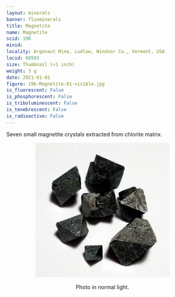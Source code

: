 ```yaml
---
layout: minerals
banner: fluominerals
title: Magnetite
name: Magnetite
scid: 196
minid: 
locality: Argonaut Mine, Ludlow, Windsor Co., Vermont, USA
locid: 69593
size: Thumbnail (<1 inch)
weight: 3 g
date: 2021-01-01
figure: 196-Magnetite-01-visible.jpg
is_fluorescent: False
is_phosphorescent: False
is_triboluminescent: False
is_tenebrescent: False
is_radioactive: False
---
```

Seven small magnetite crystals extracted from chlorite matrix.

<figure style='text-align:center;margin:0 auto;width:100%'><img width='70%' src='/img/minerals/196-Magnetite-01-visible.jpg'><figcaption style='padding:1em 0 2em'>Photo in normal light.</figcaption></figure>
